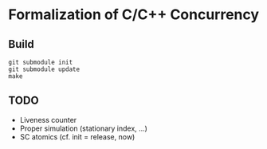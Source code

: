 # Formalization of C/C++ Concurrency

## Build

```
git submodule init
git submodule update
make
```

## TODO

- Liveness counter
- Proper simulation (stationary index, ...)
- SC atomics (cf. init = release, now)
